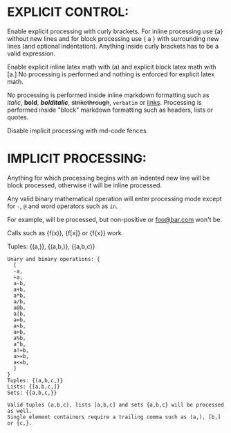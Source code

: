 # EXPLICIT CONTROL:

Enable explicit processing with curly brackets.
For inline processing use {a} without new lines and
for block processing use {
  a
} with surrounding new lines (and optional indentation).
Anything inside curly brackets has to be a valid expression.

Enable explicit inline latex math with \(a\) and
explicit block latex math with \[a.\] No
processing is performed and nothing is enforced for explicit latex math.

No processing is performed inside inline markdown formatting
such as *italic*, **bold**, ***bolditalic***, ~~strikethrough~~, `verbatim` or
[links](http://github.com). Processing is performed inside "block" markdown formatting such as headers, lists or quotes.

Disable implicit processing with md-code fences.

# IMPLICIT PROCESSING:

Anything for which processing begins with an indented new line will be
block processed, otherwise it will be inline processed.

Any valid binary mathematical operation will enter processing mode
except for `-`, `@` and word operators such as `in`.

For example, will be processed, but non-positive or foo@bar.com won't be.

Calls such as {f(x)}, {f[x]} or {f{x}} work.

Tuples: {(a,)}, {(a,b,)}, {(a,b,c)}

```
Unary and binary operations: {
  [
  -a,
  +a,
  a-b,
  a+b,
  a*b,
  a/b,
  a@b,
  a|b,
  a=b,
  a<b,
  a>b,
  a%b,
  a^b,
  a!=b,
  a>=b,
  a<=b,
  ]
}
Tuples: {(a,b,c,)}
Lists: {[a,b,c,]}
Sets: {{a,b,c,}}

Valid tuples (a,b,c), lists [a,b,c] and sets {a,b,c} will be processed as well.
Single element containers require a trailing comma such as (a,), [b,] or {c,}.

```
